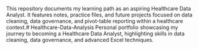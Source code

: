 This repository documents my learning path as an aspiring Healthcare Data Analyst.
It features notes, practice files, and future projects focused on data cleaning, data governance, and pivot-table reporting within a healthcare context.# Healthcare-Data-Analysis
Personal portfolio showcasing my journey to becoming a Healthcare Data Analyst, highlighting skills in data cleaning, data governance, and advanced Excel techniques.
